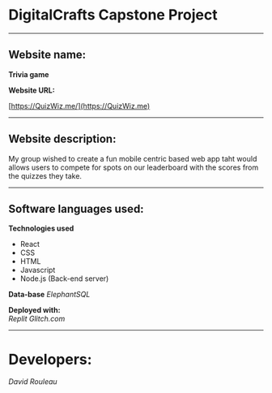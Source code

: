 # DigitalCrafts Capstone Project #

__________________________________________________

## Website name: ## 

**Trivia game**

**Website URL:**


[https://QuizWiz.me/](https://QuizWiz.me)

__________________________________________________

## Website description:
My group wished to create a fun mobile centric based web app taht would allows users to compete for spots on our leaderboard with the scores from the quizzes they take.
 
__________________________________________________

## Software languages used: ##

 **Technologies used**
  
  * React
  * CSS
  * HTML
  * Javascript
  * Node.js (Back-end server)
  
 
**Data-base**
  *ElephantSQL*
  
**Deployed with:**  
  *Replit*
  *Glitch.com*
_________________________________
# Developers: #

*David Rouleau*



